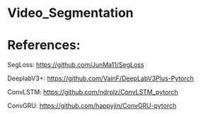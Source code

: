 # Video_Segmentation


# References:
SegLoss:
https://github.com/JunMa11/SegLoss

DeeplabV3+:
https://github.com/VainF/DeepLabV3Plus-Pytorch

ConvLSTM:
https://github.com/ndrplz/ConvLSTM_pytorch

ConvGRU:
https://github.com/happyjin/ConvGRU-pytorch